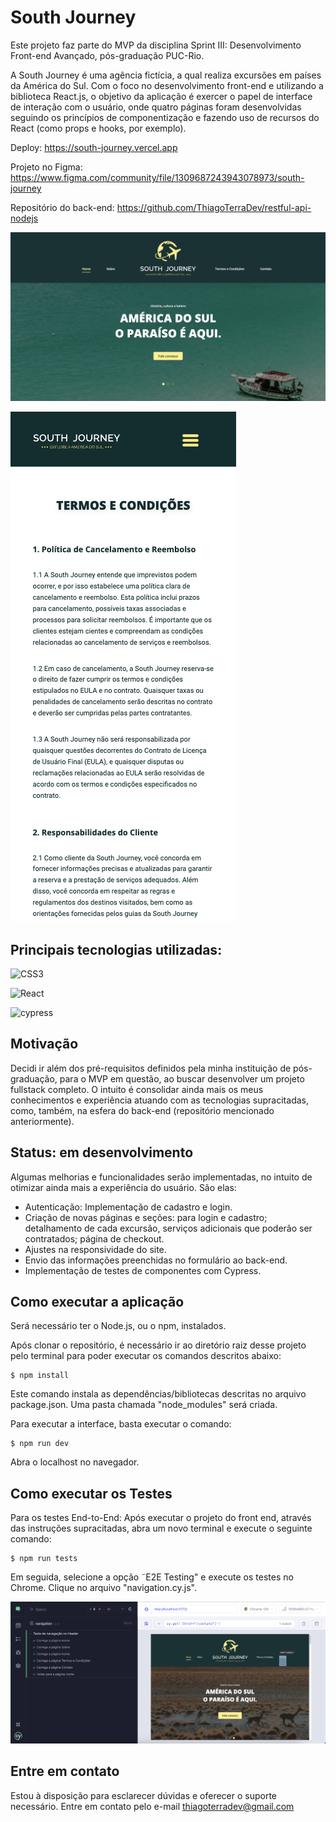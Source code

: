 # South Journey

Este projeto faz parte do MVP da disciplina Sprint III: Desenvolvimento Front-end Avançado, pós-graduação PUC-Rio.

A South Journey é uma agência fictícia, a qual realiza excursões em países da América do Sul. Com o foco no desenvolvimento front-end e utilizando a biblioteca React.js, o objetivo da aplicação é exercer o papel de interface de interação com o usuário, onde quatro páginas foram desenvolvidas seguindo os princípios de componentização e fazendo uso de recursos do React (como props e hooks, por exemplo).


Deploy: https://south-journey.vercel.app

Projeto no Figma: https://www.figma.com/community/file/1309687243943078973/south-journey

Repositório do back-end: https://github.com/ThiagoTerraDev/restful-api-nodejs


![Página Home - desktop](./public/home-desktop-readme.png)

![Página Termos e Condições - mobile](./public/termos-mobile-readme.png)


## Principais tecnologias utilizadas:
![CSS3](https://img.shields.io/badge/CSS-239120?logo=css3&logoColor=white&style=for-the-badge)
 
![React](https://img.shields.io/badge/React-20232A?style=for-the-badge&logo=react&logoColor=61DAFB)

![cypress](https://img.shields.io/badge/-cypress-%23E5E5E5?style=for-the-badge&logo=cypress&logoColor=058a5e)


## Motivação

Decidi ir além dos pré-requisitos definidos pela minha instituição de pós-graduação, para o MVP em questão, ao buscar desenvolver um projeto fullstack completo. O intuito é consolidar ainda mais os meus conhecimentos e experiência atuando com as tecnologias supracitadas, como, também, na esfera do back-end (repositório mencionado anteriormente).

## Status: em desenvolvimento

Algumas melhorias e funcionalidades serão implementadas, no intuito de otimizar ainda mais a experiência do usuário. São elas:

- Autenticação: Implementação de cadastro e login.
- Criação de novas páginas e seções: para login e cadastro; detalhamento de cada excursão, serviços adicionais que poderão ser contratados; página de checkout.
- Ajustes na responsividade do site.
- Envio das informações preenchidas no formulário ao back-end.
- Implementação de testes de componentes com Cypress.


## Como executar a aplicação

Será necessário ter o Node.js, ou o npm, instalados.

Após clonar o repositório, é necessário ir ao diretório raiz desse projeto pelo terminal para poder executar os comandos descritos abaixo:


```
$ npm install

```


Este comando instala as dependências/bibliotecas descritas no arquivo package.json. Uma pasta chamada "node_modules" será criada.

Para executar a interface, basta executar o comando:


```
$ npm run dev

```

Abra o localhost no navegador.


## Como executar os Testes

Para os testes End-to-End: Após executar o projeto do front end, através das instruções supracitadas, abra um novo terminal e execute o seguinte comando:

```
$ npm run tests

```

Em seguida, selecione a opção ˜E2E Testing" e execute os testes no Chrome. Clique no arquivo "navigation.cy.js".

![Testes rodando no Cypress](./public/teste-cypress-front.png)


## Entre em contato

Estou à disposição para esclarecer dúvidas e oferecer o suporte necessário. Entre em contato pelo e-mail thiagoterradev@gmail.com
